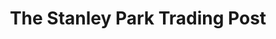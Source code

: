 ---
title: "The Stanley Park Trading Post"
url: /vancouver/the-stanley-park-trading-post/
shop: Andenken
---